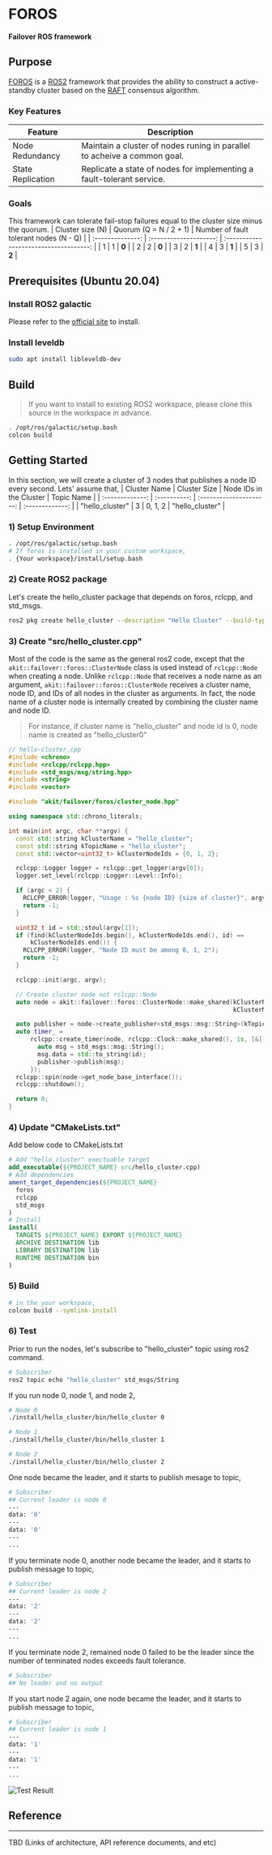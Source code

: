 # FOROS

**Failover ROS framework**
## Purpose
[FOROS](https://gitlab.42dot.ai/engineering/ak/akitos/failover/foros) is a [ROS2](https://docs.ros.org/en/galactic/index.html) framework that provides the ability to construct a active-standby cluster  based on the [RAFT](https://raft.github.io/) consensus algorithm. 

### Key Features
| Feature           | Description                                                              |
| ----------------- | ------------------------------------------------------------------------ |
| Node Redundancy   | Maintain a cluster of nodes runing in parallel to acheive a common goal. |
| State Replication | Replicate a state of nodes for implementing a fault-tolerant service.    |

### Goals
This framework can tolerate fail-stop failures equal to the cluster size minus the quorum.
| Cluster size (N) | Quorum (Q = N / 2 + 1) | Number of fault tolerant nodes (N - Q) |
| :--------------: | :--------------------: | :------------------------------------: |
|        1         |           1            |                 **0**                  |
|        2         |           2            |                 **0**                  |
|        3         |           2            |                 **1**                  |
|        4         |           3            |                 **1**                  |
|        5         |           3            |                 **2**                  |

## Prerequisites (Ubuntu 20.04)
### Install ROS2 galactic
Please refer to the [official site](https://docs.ros.org/en/galactic/Installation/Ubuntu-Install-Debians.html) to install.

### Install leveldb
```bash
sudo apt install libleveldb-dev
```

## Build
> If you want to install to existing ROS2 workspace, please clone this source in the workspace in advance.

```bash
. /opt/ros/galactic/setup.bash
colcon build
```

## Getting Started

In this section, we will create a cluster of 3 nodes that publishes a node ID every second.
Lets' assume that,
|  Cluster Name   | Cluster Size | Node IDs in the Cluster |   Topic Name    |
| :-------------: | :----------: | :---------------------: | :-------------: |
| "hello_cluster" |      3       |         0, 1, 2         | "hello_cluster" |

### 1) Setup Environment
```bash
. /opt/ros/galactic/setup.bash
# If foros is installed in your custom workspace,
. {Your workspace}/install/setup.bash
```

### 2) Create ROS2 package
Let's create the hello_cluster package that depends on foros, rclcpp, and std_msgs.

```bash
ros2 pkg create hello_cluster --description "Hello Cluster" --build-type ament_cmake --dependencies foros rclcpp std_msgs
```

### 3) Create "src/hello_cluster.cpp"
Most of the code is the same as the general ros2 code, except that the `akit::failover::foros::ClusterNode` class is used instead of `rclcpp::Node` when creating a node.
Unlike `rclcpp::Node` that receives a node name as an argument, `akit::failover::foros::ClusterNode` receives a cluster name, node ID, and IDs of all nodes in the cluster as arguments. In fact, the node name of a cluster node is internally created by combining the cluster name and node ID. 
> For instance, if cluster name is "hello_cluster" and node id is 0, node name is created as "hello_cluster0"

```cpp
// hello-cluster.cpp
#include <chrono>
#include <rclcpp/rclcpp.hpp>
#include <std_msgs/msg/string.hpp>
#include <string>
#include <vector>

#include "akit/failover/foros/cluster_node.hpp"

using namespace std::chrono_literals;

int main(int argc, char **argv) {
  const std::string kClusterName = "hello_cluster";
  const std::string kTopicName = "hello_cluster";
  const std::vector<uint32_t> kClusterNodeIds = {0, 1, 2};

  rclcpp::Logger logger = rclcpp::get_logger(argv[0]);
  logger.set_level(rclcpp::Logger::Level::Info);

  if (argc < 2) {
    RCLCPP_ERROR(logger, "Usage : %s {node ID} {size of cluster}", argv[0]);
    return -1;
  }

  uint32_t id = std::stoul(argv[1]);
  if (find(kClusterNodeIds.begin(), kClusterNodeIds.end(), id) ==
      kClusterNodeIds.end()) {
    RCLCPP_ERROR(logger, "Node ID must be among 0, 1, 2");
    return -1;
  }

  rclcpp::init(argc, argv);

  // Create cluster node not rclcpp::Node
  auto node = akit::failover::foros::ClusterNode::make_shared(kClusterName, id,
                                                              kClusterNodeIds);

  auto publisher = node->create_publisher<std_msgs::msg::String>(kTopicName, 1);
  auto timer_ =
      rclcpp::create_timer(node, rclcpp::Clock::make_shared(), 1s, [&]() {
        auto msg = std_msgs::msg::String();
        msg.data = std::to_string(id);
        publisher->publish(msg);
      });
  rclcpp::spin(node->get_node_base_interface());
  rclcpp::shutdown();

  return 0;
}
```

### 4) Update "CMakeLists.txt"
Add below code to CMakeLists.txt
```cmake
# Add "hello_cluster" exectuable target
add_executable(${PROJECT_NAME} src/hello_cluster.cpp)
# Add dependencies
ament_target_dependencies(${PROJECT_NAME}
  foros
  rclcpp
  std_msgs
)
# Install
install(
  TARGETS ${PROJECT_NAME} EXPORT ${PROJECT_NAME}
  ARCHIVE DESTINATION lib
  LIBRARY DESTINATION lib
  RUNTIME DESTINATION bin
)
```

### 5) Build
```bash
# in the your workspace,
colcon build --symlink-install
```

### 6) Test
Prior to run the nodes, let's subscribe to "hello_cluster" topic using ros2 command.
```bash
# Subscriber
ros2 topic echo "hello_cluster" std_msgs/String
```

If you run node 0, node 1, and node 2,
```bash
# Node 0
./install/hello_cluster/bin/hello_cluster 0
```
```bash
# Node 1
./install/hello_cluster/bin/hello_cluster 1
```
```bash
# Node 2
./install/hello_cluster/bin/hello_cluster 2
```

One node became the leader, and it starts to publish mesage to topic,
```bash
# Subscriber
## Current leader is node 0
---
data: '0'
---
data: '0'
---
...
```

If you terminate node 0, another node became the leader, and it starts to publish message to topic,
```bash
# Subscriber
## Current leader is node 2
---
data: '2'
---
data: '2'
---
...
```

If you terminate node 2, remained node 0 failed to be the leader since the number of terminated nodes exceeds fault tolerance.
```bash
# Subscriber
## No leader and no output
```

If you start node 2 again, one node became the leader, and it starts to publish message to topic,
```bash
# Subscriber
## Current leader is node 1
---
data: '1'
---
data: '1'
---
...
```


![Test Result](docs/images/hello-cluster.gif)


## Reference
---
TBD (Links of architecture, API reference documents, and etc)